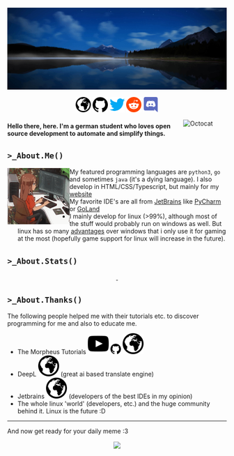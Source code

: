 [![](assets/logo-background_high.jpg)](#)

<p align="center">
    <a href="http://bytedream.org"><img src="assets/web.svg" alt="Website" width="35px"/></a>
    <a href="https://github.com/ByteDream"><img src="assets/github.svg" alt="Github" width="35px"/></a>
    <a href="https://twitter.com/bytedream_dev"><img src="assets/twitter.svg" alt="Twitter" width="35px"/></a>
    <a href="https://www.reddit.com/user/ByteDream"><img src="assets/reddit.svg" alt="Reddit" width="35px"/></a>
    <a href="https://discordapp.com/users/650417934073593886"><img src="assets/discord.svg" alt="Discord" width="35px"/></a>
</p>

<img align="right" src="https://user-images.githubusercontent.com/5713670/87202985-820dcb80-c2b6-11ea-9f56-7ec461c497c3.gif" alt="Octocat" width="100">

#### Hello there, <ByteDream/> here. I'm a german student who loves open source development to automate and simplify things.

## `>_About.Me()`

<img align="left" src="assets/anime_programming.gif" alt="" width="143px">

- My featured programming languages are `python3`, `go` and sometimes `java` (it's a dying language).
  I also develop in HTML/CSS/Typescript, but mainly for my [website](http://bytedream.org)
- My favorite IDE's are all from [JetBrains](https://www.jetbrains.com/) like [PyCharm](https://www.jetbrains.com/pycharm/) or [GoLand](https://www.jetbrains.com/go/)
- I mainly develop for linux (>99%), although most of the stuff would probably run on windows as well.
  But linux has so many [advantages](https://www.reddit.com/r/linuxmemes/comments/j97tjs/windows_needs_to_update_microhaft_edge_and/) over windows that i only use it for gaming at the most (hopefully game support for linux will increase in the future).

## `>_About.Stats()`

<p align="center">
    <a href="https://github.com/ByteDream" style="width: 100%">
        <img src="https://github-readme-stats.vercel.app/api?username=ByteDream&show_icons=true&theme=radical" alt="" height="160px"/>
        <img src="https://github-readme-stats.vercel.app/api/top-langs/?username=ByteDream&layout=compact&theme=radical&langs_count=6&hide=qml,glsl,c,roff,cmake" alt="" height="160px"/>
    </a>
</p>

## `>_About.Thanks()`

The following people helped me with their tutorials etc. to discover programming for me and also to educate me.

<ul>
    <li>
        The Morpheus Tutorials
        <a href="https://www.youtube.com/user/TheMorpheus407"><img src="assets/youtube.svg" alt="Youtube"/></a>
        <a href="https://github.com/TheMorpheus407"><img src="assets/github.svg" alt="GitHub" width="24"/></a>
        <a href="https://the-morpheus.de/"><img src="assets/web.svg" alt="Website"/></a>
    </li>
    <li>
        DeepL
        <a href="https://www.deepl.com"><img src="assets/web.svg" alt="Website"/></a>
        (great ai based translate engine)
    </li>
    <li>
        Jetbrains
        <a href="https://www.jetbrains.com/"><img src="assets/web.svg" alt="Website"/></a>
        (developers of the best IDEs in my opinion)
    </li>
    <li>The whole linux 'world' (developers, etc.) and the huge community behind it. Linux is the future :D</li>
</ul>

---

And now get ready for your daily meme :3

<p align="center">
  <a href="https://bytedream.org/api/media/meme?type=daily"><img align="center" src="http://bytedream.org/api/media/meme?type=daily"></img></a>
</p>


